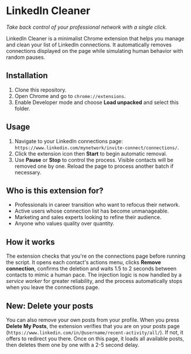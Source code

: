 # LinkedIn Cleaner

*Take back control of your professional network with a single click.*

LinkedIn Cleaner is a minimalist Chrome extension that helps you manage and clean your list of LinkedIn connections. It automatically removes connections displayed on the page while simulating human behavior with random pauses.

## Installation
1. Clone this repository.
2. Open Chrome and go to `chrome://extensions`.
3. Enable Developer mode and choose **Load unpacked** and select this folder.

## Usage
1. Navigate to your LinkedIn connections page: `https://www.linkedin.com/mynetwork/invite-connect/connections/`.
2. Click the extension icon then **Start** to begin automatic removal.
3. Use **Pause** or **Stop** to control the process. Visible contacts will be removed one by one. Reload the page to process another batch if necessary.

## Who is this extension for?
- Professionals in career transition who want to refocus their network.
- Active users whose connection list has become unmanageable.
- Marketing and sales experts looking to refine their audience.
- Anyone who values quality over quantity.

## How it works
The extension checks that you're on the connections page before running the script. It opens each contact's actions menu, clicks **Remove connection**, confirms the deletion and waits 1.5 to 2 seconds between contacts to mimic a human pace. The injection logic is now handled by a *service worker* for greater reliability, and the process automatically stops when you leave the connections page.

## New: Delete your posts
You can also remove your own posts from your profile. When you press **Delete My Posts**, the extension verifies that you are on your posts page (`https://www.linkedin.com/in/@username/recent-activity/all/`). If not, it offers to redirect you there. Once on this page, it loads all available posts, then deletes them one by one with a 2-5&nbsp;second delay.
